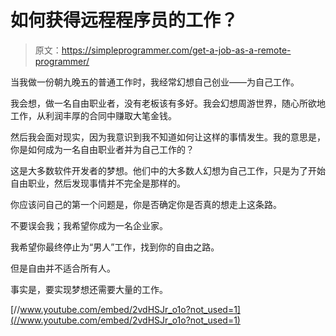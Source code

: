# 如何获得远程程序员的工作？

> 原文：<https://simpleprogrammer.com/get-a-job-as-a-remote-programmer/>

当我做一份朝九晚五的普通工作时，我经常幻想自己创业——为自己工作。

我会想，做一名自由职业者，没有老板该有多好。我会幻想周游世界，随心所欲地工作，从利润丰厚的合同中赚取大笔金钱。

然后我会面对现实，因为我意识到我不知道如何让这样的事情发生。我的意思是，你是如何成为一名自由职业者并为自己工作的？

这是大多数软件开发者的梦想。他们中的大多数人幻想为自己工作，只是为了开始自由职业，然后发现事情并不完全是那样的。

你应该问自己的第一个问题是，你是否确定你是否真的想走上这条路。

不要误会我；我希望你成为一名企业家。

我希望你最终停止为“男人”工作，找到你的自由之路。

但是自由并不适合所有人。

事实是，要实现梦想还需要大量的工作。

[//www.youtube.com/embed/2vdHSJr_o1o?not_used=1](//www.youtube.com/embed/2vdHSJr_o1o?not_used=1)